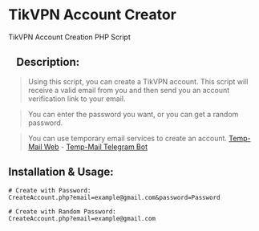 # TikVPN Account Creator
TikVPN Account Creation PHP Script
<h2><a id="user-content-bots-an-introduction-for-developers" class="anchor" aria-hidden="true" href="#bots-an-introduction-for-developers"><svg class="octicon octicon-link" viewBox="0 0 16 16" version="1.1" width="16" height="16" aria-hidden="true"></svg></a>Description:</h2>
<blockquote>
<p>Using this script, you can create a TikVPN account. This script will receive a valid email from you and then send you an account verification link to your email.</p>
</blockquote>
<blockquote>
<p>You can enter the password you want, or you can get a random password.</p>
</blockquote>
<blockquote>
<p>You can use temporary email services to create an account. <a href='https://temp-mail.org/' target='_blank'>Temp-Mail Web</a> - <a href='https://t.me/TempMail_org_bot' target='_blank'>Temp-Mail Telegram Bot</a></p>
</blockquote>
<h2>Installation & Usage:</h2>

```
# Create with Password:
CreateAccount.php?email=example@gmail.com&password=Password

# Create with Random Password:
CreateAccount.php?email=example@gmail.com
```
